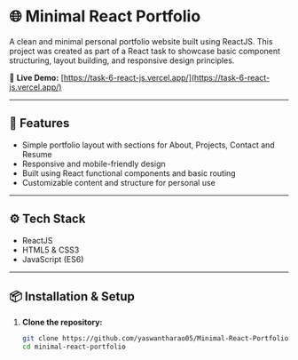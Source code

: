 # 🌐 Minimal React Portfolio

A clean and minimal personal portfolio website built using ReactJS. This project was created as part of a React task to showcase basic component structuring, layout building, and responsive design principles.

🔗 **Live Demo:** [https://task-6-react-js.vercel.app/](https://task-6-react-js.vercel.app/)

---

## 🚀 Features

- Simple portfolio layout with sections for About, Projects, Contact and Resume
- Responsive and mobile-friendly design  
- Built using React functional components and basic routing  
- Customizable content and structure for personal use

--- 

## ⚙️ Tech Stack

- ReactJS  
- HTML5 & CSS3  
- JavaScript (ES6)

---

## 📦 Installation & Setup

1. **Clone the repository:**
   ```bash
   git clone https://github.com/yaswantharao05/Minimal-React-Portfolio.git
   cd minimal-react-portfolio
